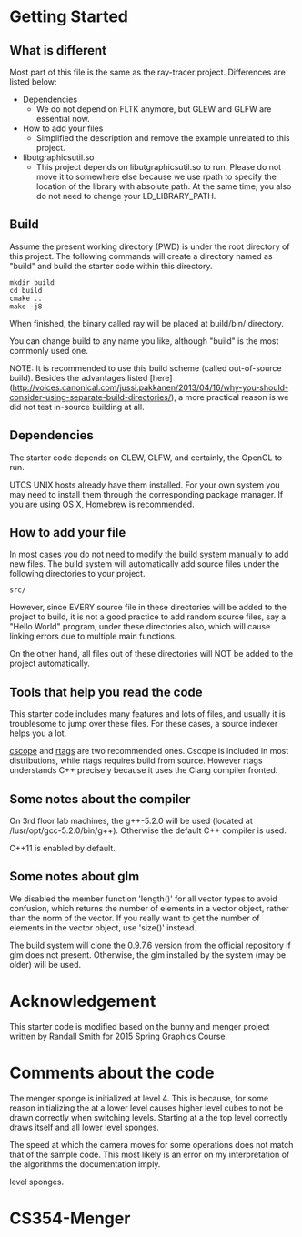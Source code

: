 # Getting Started

## What is different

Most part of this file is the same as the ray-tracer project.
Differences are listed below:

* Dependencies
	- We do not depend on FLTK anymore, but GLEW and GLFW are essential
	  now.
* How to add your files
	- Simplified the description and remove the example unrelated to this
	  project.
* libutgraphicsutil.so
	- This project depends on libutgraphicsutil.so to run. Please do not
	  move it to somewhere else because we use rpath to specify the
	  location of the library with absolute path. At the same time, you
	  also do not need to change your LD_LIBRARY_PATH.

## Build

Assume the present working directory (PWD) is under the root directory of this
project. The following commands will create a directory named as "build" and
build the starter code within this directory.

```
mkdir build
cd build
cmake ..
make -j8
```

When finished, the binary called ray will be placed at build/bin/ directory.

You can change build to any name you like, although "build" is the most
commonly used one.

NOTE: It is recommended to use this build scheme (called out-of-source build).
Besides the advantages listed [here]
(http://voices.canonical.com/jussi.pakkanen/2013/04/16/why-you-should-consider-using-separate-build-directories/),
a more practical reason is we did not test in-source building at all.

## Dependencies

The starter code depends on GLEW, GLFW, and certainly, the OpenGL to run.

UTCS UNIX hosts already have them installed. For your own system you may need
to install them through the corresponding package manager. If you are using OS
X, [Homebrew](http://brew.sh/) is recommended.

## How to add your file

In most cases you do not need to modify the build system manually to add new
files. The build system will automatically add source files under the
following directories to your project.

	src/

However, since EVERY source file in these directories will be added to the
project to build, it is not a good practice to add random source files, say a
"Hello World" program, under these directories also, which will cause linking
errors due to multiple main functions.

On the other hand, all files out of these directories will NOT be added to the
project automatically. 

## Tools that help you read the code

This starter code includes many features and lots of files, and usually it is
troublesome to jump over these files. For these cases, a source indexer helps
you a lot.

[cscope](http://cscope.sourceforge.net/) and [rtags](http://www.rtags.net/)
are two recommended ones. Cscope is included in most distributions, while
rtags requires build from source. However rtags understands C++ precisely
because it uses the Clang compiler fronted.

## Some notes about the compiler

On 3rd floor lab machines, the g++-5.2.0 will be used (located at
/lusr/opt/gcc-5.2.0/bin/g++). Otherwise the default C++ compiler is used.

C++11 is enabled by default.

## Some notes about glm

We disabled the member function 'length()' for all vector types to avoid
confusion, which returns the number of elements in a vector object, rather than
the norm of the vector. If you really want to get the number of elements in
the vector object, use 'size()' instead.

The build system will clone the 0.9.7.6 version from the official repository
if glm does not present. Otherwise, the glm installed by the system (may be
older) will be used.

# Acknowledgement 

This starter code is modified based on the bunny and menger project written by
Randall Smith for 2015 Spring Graphics Course.

# Comments about the code

The menger sponge is initialized at level 4. This is because, for some reason
initializing the at a lower level causes higher level cubes to not be drawn
correctly when switching levels. Starting at a the top level correctly draws 
itself and all lower level sponges.

The speed at which the camera moves for some operations does not match that
of the sample code. This most likely is an error on my interpretation of the
algorithms the documentation imply. 


level sponges.
# CS354-Menger
